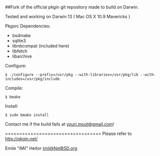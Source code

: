 ##Fork of the official pkgin git repository made to build on Darwin.

Tested and working on Darwin 13 ( Mac OS X 10.9 Mavericks )

Pkgsrc Dependencies:

- bsdmake 
- sqlite3
- libnbcompat (included here)
- libfetch
- libarchive

Configure:

`$ ./configure --prefix=/usr/pkg --with-libraries=/usr/pkg/lib --with-includes=/usr/pkg/include`

Compile:

`$ bmake`

Install:

`$ sudo bmake install`

Contact me if the build fails at youri.mout@gmail.com!




==================================
Please refer to http://pkgin.net/

Emile "iMil" Heitor <imil@NetBSD.org>
